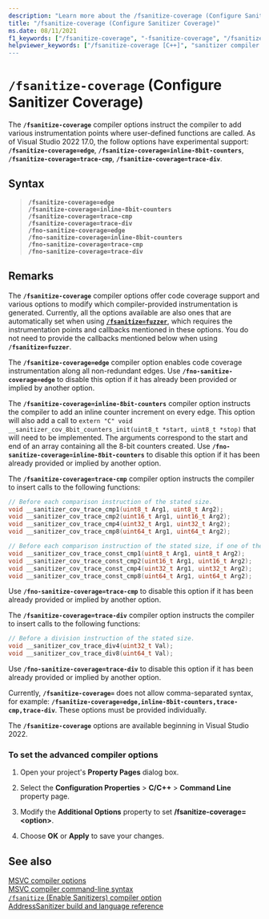 ```yaml
---
description: "Learn more about the /fsanitize-coverage (Configure Sanitizer Coverage) compiler option"
title: "/fsanitize-coverage (Configure Sanitizer Coverage)"
ms.date: 08/11/2021
f1_keywords: ["/fsanitize-coverage", "-fsanitize-coverage", "/fsanitize-coverage=inline-8bit-counters", "/fsanitize-coverage=edge", "/fsanitize-coverage=trace-cmp", "/fsanitize-coverage=trace-div", "/fno-sanitize-coverage=inline-8bit-counters", "/fno-sanitize-coverage=edge", "/fno-sanitize-coverage=trace-cmp", "/fno-sanitize-coverage=trace-div"]
helpviewer_keywords: ["/fsanitize-coverage [C++]", "sanitizer compiler option [C++]", "/fsanitize-coverage=inline-8bit-counters", "/fsanitize-coverage=edge", "/fsanitize-coverage=trace-cmp", "/fsanitize-coverage=trace-div", "/fno-sanitize-coverage=inline-8bit-counters", "/fno-sanitize-coverage=edge", "/fno-sanitize-coverage=trace-cmp", "/fno-sanitize-coverage=trace-div"tize-address-use-after-return", "/fno-sanitize-address-vcasan-lib"]
---
```

# `/fsanitize-coverage` (Configure Sanitizer Coverage)

The **`/fsanitize-coverage`** compiler options instruct the compiler to add various instrumentation points where user-defined functions are called. As of Visual Studio 2022 17.0, the follow options have experimental support: **`/fsanitize-coverage=edge`**, **`/fsanitize-coverage=inline-8bit-counters`**, **`/fsanitize-coverage=trace-cmp`**, **`/fsanitize-coverage=trace-div`**. 

## Syntax

> **`/fsanitize-coverage=edge`**\
> **`/fsanitize-coverage=inline-8bit-counters`**\
> **`/fsanitize-coverage=trace-cmp`**\
> **`/fsanitize-coverage=trace-div`**\
> **`/fno-sanitize-coverage=edge`**\
> **`/fno-sanitize-coverage=inline-8bit-counters`**\
> **`/fno-sanitize-coverage=trace-cmp`**\
> **`/fno-sanitize-coverage=trace-div`**

## Remarks

The **`/fsanitize-coverage`** compiler options offer code coverage support and various options to modify which compiler-provided instrumentation is generated. Currently, all the options available are also ones that are automatically set when using [**`/fsanitize=fuzzer`**](fsanitize.md), which requires the instrumentation points and callbacks mentioned in these options. You do not need to provide the callbacks mentioned below when using **`/fsanitize=fuzzer`**.

The **`/fsanitize-coverage=edge`** compiler option enables code coverage instrumentation along all non-redundant edges. Use **`/fno-sanitize-coverage=edge`** to disable this option if it has already been provided or implied by another option.

The **`/fsanitize-coverage=inline-8bit-counters`** compiler option instructs the compiler to add an inline counter increment on every edge. This option will also add a call to `extern "C" void __sanitizer_cov_8bit_counters_init(uint8_t *start, uint8_t *stop)` that will need to be implemented. The arguments correspond to the start and end of an array containing all the 8-bit counters created. Use **`/fno-sanitize-coverage=inline-8bit-counters`** to disable this option if it has been already provided or implied by another option.

The **`/fsanitize-coverage=trace-cmp`** compiler option instructs the compiler to insert calls to the following functions:
```C
// Before each comparison instruction of the stated size.
void __sanitizer_cov_trace_cmp1(uint8_t Arg1, uint8_t Arg2);
void __sanitizer_cov_trace_cmp2(uint16_t Arg1, uint16_t Arg2);
void __sanitizer_cov_trace_cmp4(uint32_t Arg1, uint32_t Arg2);
void __sanitizer_cov_trace_cmp8(uint64_t Arg1, uint64_t Arg2);

// Before each comparison instruction of the stated size, if one of the operands (Arg1) is constant.
void __sanitizer_cov_trace_const_cmp1(uint8_t Arg1, uint8_t Arg2);
void __sanitizer_cov_trace_const_cmp2(uint16_t Arg1, uint16_t Arg2);
void __sanitizer_cov_trace_const_cmp4(uint32_t Arg1, uint32_t Arg2);
void __sanitizer_cov_trace_const_cmp8(uint64_t Arg1, uint64_t Arg2);
```
Use **`/fno-sanitize-coverage=trace-cmp`** to disable this option if it has been already provided or implied by another option.

The **`/fsanitize-coverage=trace-div`** compiler option instructs the compiler to insert calls to the following functions:
```C
// Before a division instruction of the stated size.
void __sanitizer_cov_trace_div4(uint32_t Val);
void __sanitizer_cov_trace_div8(uint64_t Val);
```
Use **`/fno-sanitize-coverage=trace-div`** to disable this option if it has been already provided or implied by another option.

Currently, **`/fsanitize-coverage=`** does not allow comma-separated syntax, for example: **`/fsanitize-coverage=edge,inline-8bit-counters,trace-cmp,trace-div`**. These options must be provided individually.

The **`/fsanitize-coverage`** options are available beginning in Visual Studio 2022.

### To set the advanced compiler options

1. Open your project's **Property Pages** dialog box.

1. Select the **Configuration Properties** > **C/C++** > **Command Line** property page.

1. Modify the **Additional Options** property to set **/fsanitize-coverage=\<option\>**.

1. Choose **OK** or **Apply** to save your changes.

## See also

[MSVC compiler options](compiler-options.md)\
[MSVC compiler command-line syntax](compiler-command-line-syntax.md)\
[`/fsanitize` (Enable Sanitizers) compiler option](fsanitize.md)\
[AddressSanitizer build and language reference](../../sanitizers/asan-building.md)
